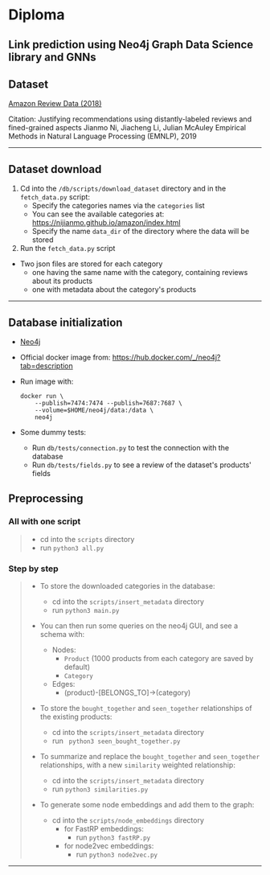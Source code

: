 # Diploma

## Link prediction using Neo4j Graph Data Science library and GNNs

## Dataset
[Amazon Review Data (2018)](https://nijianmo.github.io/amazon/index.html)

Citation: 
    Justifying recommendations using distantly-labeled reviews and fined-grained aspects
    Jianmo Ni, Jiacheng Li, Julian McAuley
    Empirical Methods in Natural Language Processing (EMNLP), 2019

---

## Dataset download

1. Cd into the `/db/scripts/download_dataset` directory and in the `fetch_data.py` script:
    * Specify the categories names via the `categories` list
    * You can see the available categories at: https://nijianmo.github.io/amazon/index.html
    * Specify the name `data_dir` of the directory where the data will be stored
2. Run the `fetch_data.py` script

* Two json files are stored for each category
    * one having the same name with the category, containing reviews about its products
    * one with metadata about the category's products

---

## Database initialization

* [Neo4j](https://neo4j.com/) 
* Official docker image from: https://hub.docker.com/_/neo4j?tab=description
* Run image with:
    ```
    docker run \
        --publish=7474:7474 --publish=7687:7687 \
        --volume=$HOME/neo4j/data:/data \
        neo4j
    ```

* Some dummy tests:
    * Run `db/tests/connection.py` to test the connection with the database
    * Run `db/tests/fields.py` to see a review of the dataset's products' fields

## Preprocessing

### All with one script
>   * cd into the `scripts` directory
>   * run `python3 all.py`

### Step by step
>    * To store the downloaded categories in the database:
>        * cd into the `scripts/insert_metadata` directory
>        * run `python3 main.py`
>
>    * You can then run some queries on the neo4j GUI, and see a schema with:
>        * Nodes:
>            * `Product` (1000 products from each category are saved by default)
>            * `Category`
>        * Edges:
>            * (product)-[BELONGS_TO]->(category)
>
>    * To store the `bought_together` and `seen_together` relationships of the existing products:
>        * cd into the `scripts/insert_metadata` directory
>        * run ` python3 seen_bought_together.py`
>
>    * To summarize and replace the `bought_together` and `seen_together` relationships, with a new `similarity` weighted relationship:
>        * cd into the `scripts/insert_metadata` directory
>        * run `python3 similarities.py`
>
>    * To generate some node embeddings and add them to the graph:
>        * cd into the `scripts/node_embeddings` directory
>            * for FastRP embeddings:
>                * run `python3 fastRP.py`
>            * for node2vec embeddings:
>                * run `python3 node2vec.py`

---